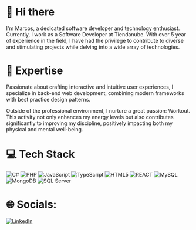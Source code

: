 # 👋 Hi there

I'm Marcos, a dedicated software developer and technology enthusiast. Currently, I work as a Software Developer at Tiendanube. With over 5 year of experience in the field, I have had the privilege to contribute to diverse and stimulating projects while delving into a wide array of technologies.

# 🚀 Expertise

Passionate about crafting interactive and intuitive user experiences, I specialize in back-end web development, combining modern frameworks with best practice design patterns.

Outside of the professional environment, I nurture a great passion: Workout. This activity not only enhances my energy levels but also contributes significantly to improving my discipline, positively impacting both my physical and mental well-being.

# 💻 Tech Stack
![C#](https://img.shields.io/badge/C%23-239120?style=for-the-badge&logo=csharp&logoColor=white) ![PHP](https://img.shields.io/badge/PHP-777BB4?style=for-the-badge&logo=php&logoColor=white) ![JavaScript](https://img.shields.io/badge/JavaScript-323330?style=for-the-badge&logo=javascript&logoColor=F7DF1E) ![TypeScript](https://img.shields.io/badge/TypeScript-007ACC?style=for-the-badge&logo=typescript&logoColor=white) ![HTML5](https://img.shields.io/badge/HTML5-E34F26?style=for-the-badge&logo=html5&logoColor=white) ![REACT](https://img.shields.io/badge/React-20232A?style=for-the-badge&logo=react&logoColor=61DAFB) ![MySQL](https://img.shields.io/badge/MySQL-005C84?style=for-the-badge&logo=mysql&logoColor=white) ![MongoDB](https://img.shields.io/badge/MongoDB-4EA94B?style=for-the-badge&logo=mongodb&logoColor=white) ![SQL Server](https://img.shields.io/badge/Microsoft%20SQL%20Server-CC2927?style=for-the-badge&logo=microsoft%20sql%20server&logoColor=white)

# 🌐 Socials:
[![LinkedIn](https://img.shields.io/badge/LinkedIn-%230077B5.svg?logo=linkedin&logoColor=white)](https://www.linkedin.com/in/marcos-pablo-souza-de-almeida/)
